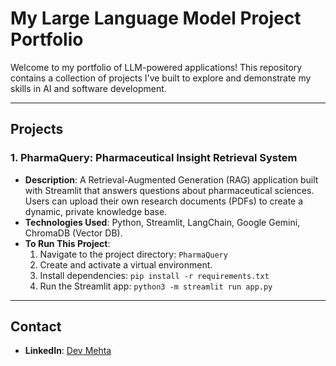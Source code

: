 # My Large Language Model Project Portfolio

Welcome to my portfolio of LLM-powered applications! This repository contains a collection of projects I've built to explore and demonstrate my skills in AI and software development.

---

## Projects

### 1. PharmaQuery: Pharmaceutical Insight Retrieval System

*   **Description**: A Retrieval-Augmented Generation (RAG) application built with Streamlit that answers questions about pharmaceutical sciences. Users can upload their own research documents (PDFs) to create a dynamic, private knowledge base.
*   **Technologies Used**: Python, Streamlit, LangChain, Google Gemini, ChromaDB (Vector DB).
*   **To Run This Project**:
    1.  Navigate to the project directory: `PharmaQuery`
    2.  Create and activate a virtual environment.
    3.  Install dependencies: `pip install -r requirements.txt`
    4.  Run the Streamlit app: `python3 -m streamlit run app.py`

---

## Contact

*   **LinkedIn**: [Dev Mehta](https://www.linkedin.com/in/dev-mehta-a4a408295/)